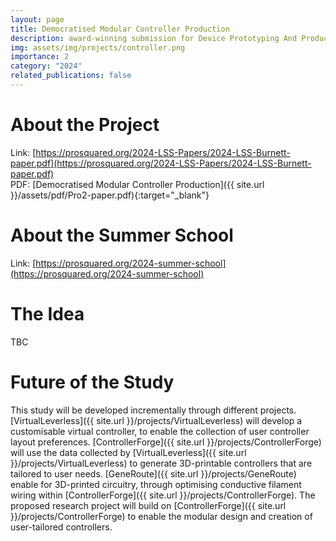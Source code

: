 ```yaml
---
layout: page
title: Democratised Modular Controller Production
description: award-winning submission for Device Prototyping And Production Summer School
img: assets/img/projects/controller.png
importance: 2
category: "2024"
related_publications: false
---
```

# About the Project

Link: [https://prosquared.org/2024-LSS-Papers/2024-LSS-Burnett-paper.pdf](https://prosquared.org/2024-LSS-Papers/2024-LSS-Burnett-paper.pdf) \
PDF: [Democratised Modular Controller Production]({{ site.url }}/assets/pdf/Pro2-paper.pdf){:target="\_blank"}

# About the Summer School

Link: [https://prosquared.org/2024-summer-school](https://prosquared.org/2024-summer-school)

# The Idea

TBC

# Future of the Study

This study will be developed incrementally through different projects.
[VirtualLeverless]({{ site.url }}/projects/VirtualLeverless) will develop a customisable virtual controller, to enable the collection of user controller layout preferences.
[ControllerForge]({{ site.url }}/projects/ControllerForge) will use the data collected by [VirtualLeverless]({{ site.url }}/projects/VirtualLeverless) to generate 3D-printable controllers that are tailored to user needs.
[GeneRoute]({{ site.url }}/projects/GeneRoute) enable for 3D-printed circuitry, through optimising conductive filament wiring within [ControllerForge]({{ site.url }}/projects/ControllerForge).
The proposed research project will build on [ControllerForge]({{ site.url }}/projects/ControllerForge) to enable the modular design and creation of user-tailored controllers.
